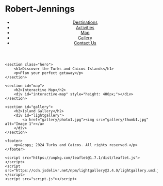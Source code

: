 # Robert-Jennings
<!DOCTYPE html>
<html lang="en">
<head>
    <meta charset="UTF-8">
    <meta name="viewport" content="width=device-width, initial-scale=1.0">
    <meta name="description" content="Discover the Turks and Caicos Islands">
    <title>Discover Turks and Caicos</title>
    <link rel="stylesheet" href="styles.css">
    <link rel="stylesheet" href="https://unpkg.com/leaflet@1.7.1/dist/leaflet.css" />
    <link rel="stylesheet" href="https://cdn.jsdelivr.net/npm/lightgallery@2.4.0/css/lightgallery.min.css">
</head>
<body>
    <header>
        <nav>
            <ul>
                <li><a href="#destinations">Destinations</a></li>
                <li><a href="#activities">Activities</a></li>
                <li><a href="#map">Map</a></li>
                <li><a href="#gallery">Gallery</a></li>
                <li><a href="#contact">Contact Us</a></li>
            </ul>
        </nav>
    </header>

    <section class="hero">
        <h1>Discover the Turks and Caicos Islands</h1>
        <p>Plan your perfect getaway</p>
    </section>

    <section id="map">
        <h2>Interactive Map</h2>
        <div id="interactive-map" style="height: 400px;"></div>
    </section>

    <section id="gallery">
        <h2>Island Gallery</h2>
        <div id="lightgallery">
            <a href="gallery/photo1.jpg"><img src="gallery/thumb1.jpg" alt="Image 1"></a>
        </div>
    </section>

    <footer>
        <p>&copy; 2024 Turks and Caicos. All rights reserved.</p>
    </footer>

    <script src="https://unpkg.com/leaflet@1.7.1/dist/leaflet.js"></script>
    <script src="https://cdn.jsdelivr.net/npm/lightgallery@2.4.0/lightgallery.umd.js"></script>
    <script src="script.js"></script>
</body>
</html>


